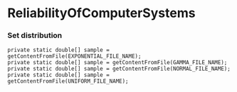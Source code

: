 # ReliabilityOfComputerSystems
### Set distribution 
```
private static double[] sample = getContentFromFile(EXPONENTIAL_FILE_NAME);
private static double[] sample = getContentFromFile(GAMMA_FILE_NAME);
private static double[] sample = getContentFromFile(NORMAL_FILE_NAME);
private static double[] sample = getContentFromFile(UNIFORM_FILE_NAME);
```
